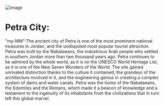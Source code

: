 
![image](https://user-images.githubusercontent.com/79832871/110111674-62816100-7db9-11eb-806b-443b619462b5.png)

# Petra City:


"my-MM":The ancient city of Petra is one of the most prominent national treasures in Jordan, and the undisputed most popular tourist attraction. Petra was built by the
Nabataeans, the industrious Arab people who settled in southern Jordan more than two thousand years ago. Petra continues to be admired by the whole world, as 
it is on the UNESCO World Heritage List, as it is one of the New Seven Wonders of the World. The site gained unrivaled distinction thanks to the culture it
contained, the grandeur of the architecture involved in it, and the engineering genius in creating a complex system of dams and water canals. Petra was the
home of the Nabataeans, the Edomites and the Romans, which made it a beacon of knowledge and a testament to the ingenuity of its inhabitants from the civilizations 
that in turn left this global marvel.
